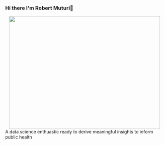 ### Hi there I'm Robert Muturi👋

<div align = 'center'>
  <img src="https://media.giphy.com/media/gi84IkFRzwube/giphy.gif" width="480" height="360" />
</div> 
A data science enthuastic ready to derive meaningful insights to inform public health



